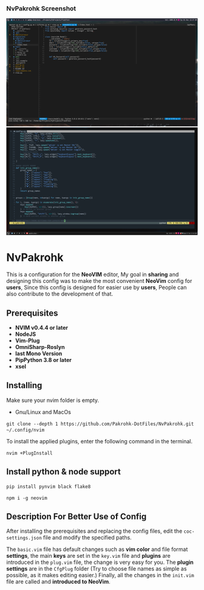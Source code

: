 ### NvPakrohk Screenshot

![Projects and multi file edit!](Screenshot/2020-12-01_00-37.png)
![one File edit](Screenshot/2020-10-07_00-44.png)


# NvPakrohk
This is a configuration for the **NeoVIM** editor, My goal in **sharing** and designing this config was to make the most convenient **NeoVim** config for **users**, Since this config is designed for easier use by **users**, People can also contribute to the development of that.

## Prerequisites

* **NVIM v0.4.4 or later**
* **NodeJS**
* **Vim-Plug**
* **OmniSharp-Roslyn**
* **last Mono Version**
* **PipPython 3.8 or later**
* **xsel**

## Installing

Make sure your nvim folder is empty.

* Gnu/Linux and MacOs
```
git clone --depth 1 https://github.com/Pakrohk-DotFiles/NvPakrohk.git ~/.config/nvim
```

To install the applied plugins, enter the following command in the terminal.

```
nvim +PlugInstall
```

## Install python & node support

```
pip install pynvim black flake8
```

```
npm i -g neovim
```

## Description For Better Use of Config
After installing the prerequisites and replacing the config files, edit the `coc-settings.json` file and modify the specified paths.

The `basic.vim` file has default changes such as **vim color** and file format **settings**, the main **keys** are set in the `key.vim` file and **plugins** are introduced in the `plug.vim` file, the change is very easy for you. The **plugin settings** are in the `CfgPlug` folder (Try to choose file names as simple as possible, as it makes editing easier.) Finally, all the changes in the `init.vim` file are called and **introduced to NeoVim**.
